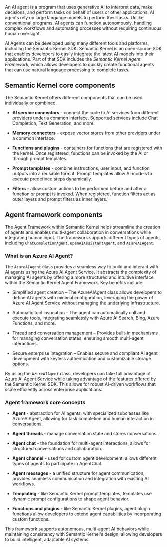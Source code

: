 An AI agent is a program that uses generative AI to interpret data, make decisions, and perform tasks on behalf of users or other applications. AI agents rely on large language models to perform their tasks. Unlike conventional programs, AI agents can function autonomously, handling complex workflows and automating processes without requiring continuous human oversight.

AI Agents can be developed using many different tools and platforms, including the Semantic Kernel SDK. Semantic Kernel is an open-source SDK that enables developers to easily integrate the latest AI models into their applications. Part of that SDK includes the *Semantic Kernel Agent Framework*, which allows developers to quickly create functional agents that can use natural language processing to complete tasks. 

## Semantic Kernel core components

The Semantic Kernel offers different components that can be used individually or combined.

- **AI service connectors** - connect the code to AI services from different providers under a common interface. Supported services include Chat Completion, Text Generation, and more.

- **Memory connectors** - expose vector stores from other providers under a common interface.

- **Functions and plugins** - containers for functions that are registered with the kernel. Once registered, functions can be invoked by the AI or through prompt templates.

- **Prompt templates** - combine instructions, user input, and function outputs into a reusable format. Prompt templates allow AI models to execute predefined steps dynamically.

- **Filters** - allow custom actions to be performed before and after a function or prompt is invoked. When registered, function filters act as outer layers and prompt filters as inner layers.

## Agent framework components

The Agent Framework within Semantic Kernel helps streamline the creation of agents and enables multi-agent collaboration in conversations while integrating human input. The framework supports different types of agents, including `ChatCompletionAgent`, `OpenAIAssistantAgent`, and `AzureAIAgent`. 

### What is an Azure AI Agent?

The `AzureAIAgent` class provides a seamless way to build and interact with AI agents using the Azure AI Agent Service. It abstracts the complexity of managing AI agents by offering a more structured and intuitive interface within the Semantic Kernel Agent Framework. Key benefits include:

- Simplified agent creation – The AzureAIAgent class allows developers to define AI agents with minimal configuration, leveraging the power of Azure AI Agent Service without managing the underlying infrastructure.

- Automatic tool invocation – The agent can automatically call and execute tools, integrating seamlessly with Azure AI Search, Bing, Azure Functions, and more.

- Thread and conversation management – Provides built-in mechanisms for managing conversation states, ensuring smooth multi-agent interactions.

- Secure enterprise integration – Enables secure and compliant AI agent development with keyless authentication and customizable storage options.

By using the `AzureAIAgent` class, developers can take full advantage of Azure AI Agent Service while taking advantage of the features offered by the Semantic Kernel SDK. This allows for robust AI-driven workflows that scale efficiently across enterprise applications.

### Agent framework core concepts

- **Agent** - abstraction for AI agents, with specialized subclasses like AzureAIAgent, allowing for task completion and human interaction in conversations.

- **Agent threads** - manage conversation state and stores conversations.

- **Agent chat** - the foundation for multi-agent interactions, allows for structured conversations and collaboration.

- **Agent channel** - used for custom agent development, allows different types of agents to participate in AgentChat.

- **Agent messages** - a unified structure for agent communication, provides seamless communication and integration with existing AI workflows.

- **Templating** - like Semantic Kernel prompt templates, templates use dynamic prompt configurations to shape agent behavior.

- **Functions and plugins** - like Semantic Kernel plugins, agent plugin functions allow developers to extend agent capabilities by incorporating custom functions.

This framework supports autonomous, multi-agent AI behaviors while maintaining consistency with Semantic Kernel's design, allowing developers to build intelligent, adaptable AI systems.
